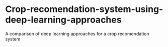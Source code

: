 # Crop-recomendation-system-using-deep-learning-approaches
A comparison of deep learning approaches for a crop recomendation system
